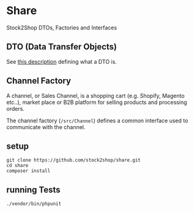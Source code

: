 # Share

Stock2Shop DTOs, Factories and Interfaces

## DTO (Data Transfer Objects)

See [this description](https://martinfowler.com/eaaCatalog/dataTransferObject.html) defining what a DTO is.

## Channel Factory

A channel, or Sales Channel, is a shopping cart (e.g. Shopify, Magento etc..), 
market place or B2B platform for selling products and processing orders.

The channel factory (`/src/Channel`) defines a common interface used to communicate with the channel.


## setup

```
git clone https://github.com/stock2shop/share.git
cd share
composer install
```

## running Tests
```
./vendor/bin/phpunit
```
